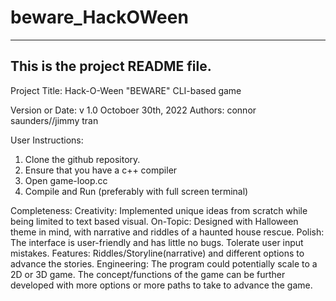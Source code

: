 # beware_HackOWeen

------------------------------------------------------------------------
This is the project README file. 
------------------------------------------------------------------------

Project Title: Hack-O-Ween "BEWARE" CLI-based game

Version or Date: v 1.0 Octoboer 30th, 2022
Authors: connor saunders//jimmy tran

User Instructions: 
1) Clone the github repository. 
2) Ensure that you have a c++ compiler
3) Open game-loop.cc
4) Compile and Run (preferably with full screen terminal)

Completeness: 
Creativity: Implemented unique ideas from scratch while being limited to text based visual.
On-Topic: Designed with Halloween theme in mind, with narrative and riddles of a haunted house rescue.
Polish: The interface is user-friendly and has little no bugs. Tolerate user input mistakes. 
Features: Riddles/Storyline(narrative) and different options to advance the stories.
Engineering: The program could potentially scale to a 2D or 3D game. The concept/functions of the game can
be further developed with more options or more paths to take to advance the game.  
